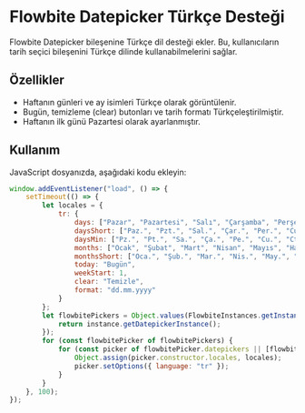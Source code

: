 
# Flowbite Datepicker Türkçe Desteği

Flowbite Datepicker bileşenine Türkçe dil desteği ekler. Bu, kullanıcıların tarih seçici bileşenini Türkçe dilinde kullanabilmelerini sağlar.

## Özellikler
- Haftanın günleri ve ay isimleri Türkçe olarak görüntülenir.
- Bugün, temizleme (clear) butonları ve tarih formatı Türkçeleştirilmiştir.
- Haftanın ilk günü Pazartesi olarak ayarlanmıştır.



## Kullanım

JavaScript dosyanızda, aşağıdaki kodu ekleyin:

```js
window.addEventListener("load", () => {
    setTimeout(() => {
        let locales = {
            tr: {
                days: ["Pazar", "Pazartesi", "Salı", "Çarşamba", "Perşembe", "Cuma", "Cumartesi"],
                daysShort: ["Paz.", "Pzt.", "Sal.", "Çar.", "Per.", "Cum.", "Cmt."],
                daysMin: ["Pz.", "Pt.", "Sa.", "Ça.", "Pe.", "Cu.", "Ct."],
                months: ["Ocak", "Şubat", "Mart", "Nisan", "Mayıs", "Haziran", "Temmuz", "Ağustos", "Eylül", "Ekim", "Kasım", "Aralık"],
                monthsShort: ["Oca.", "Şub.", "Mar.", "Nis.", "May.", "Haz.", "Tem.", "Ağu.", "Eyl.", "Eki.", "Kas.", "Ara."],
                today: "Bugün",
                weekStart: 1,
                clear: "Temizle",
                format: "dd.mm.yyyy"
            }
        };
        let flowbitePickers = Object.values(FlowbiteInstances.getInstances("Datepicker")).map((instance) => {
            return instance.getDatepickerInstance();
        });
        for (const flowbitePicker of flowbitePickers) {
            for (const picker of flowbitePicker.datepickers || [flowbitePicker]) {
                Object.assign(picker.constructor.locales, locales);
                picker.setOptions({ language: "tr" });
            }
        }
    }, 100);
});
```